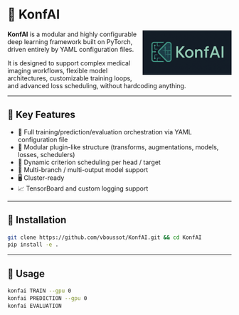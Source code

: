 
# 🧠 KonfAI
<img src="logo.png" alt="KonfAI Logo" width="200" align="right"/>

**KonfAI** is a modular and highly configurable deep learning framework built on PyTorch, driven entirely by YAML configuration files.

It is designed to support complex medical imaging workflows, flexible model architectures, customizable training loops, and advanced loss scheduling, without hardcoding anything.

---

## 🔧 Key Features

- 🔀 Full training/prediction/evaluation orchestration via YAML configuration file
- 🧩 Modular plugin-like structure (transforms, augmentations, models, losses, schedulers)
- 🔄 Dynamic criterion scheduling per head / target
- 🧠 Multi-branch / multi-output model support
- 🖥️ Cluster-ready
- 📈 TensorBoard and custom logging support

---

## 🚀 Installation

```bash
git clone https://github.com/vboussot/KonfAI.git && cd KonfAI
pip install -e .
```

---

## 🧪 Usage

```bash
konfai TRAIN --gpu 0
konfai PREDICTION --gpu 0
konfai EVALUATION
```

